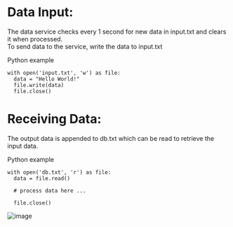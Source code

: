 # Data Input:
The data service checks every 1 second for new data in input.txt and clears it when processed.<br>
To send data to the service, write the data to input.txt

Python example
```
with open('input.txt', 'w') as file:
  data = "Hello World!"
  file.write(data)
  file.close()
```

# Receiving Data:
The output data is appended to db.txt which can be read to retrieve the input data.

Python example
```
with open('db.txt', 'r') as file:
  data = file.read()

  # process data here ...

  file.close()
```

![image](https://github.com/Hayden-Johnston/data-manager/assets/103093070/4bec1598-4a48-48eb-b7e6-45ccd5ecd7cb)
